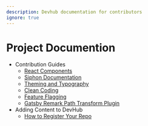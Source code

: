 ```yaml
---
description: Devhub documentation for contributors
ignore: true
---
```

# Project Documention

- Contribution Guides
    - [React Components](./components.md)
    - [Siphon Documentation](./siphon.md)
    - [Theming and Typography](./typography-theming.md)
    - [Clean Coding](./blog/clean-coding.md)
    - [Feature Flagging](./featureFlags.md)
    - [Gatsby Remark Path Transform Plugin](./gatsby-custom-plugins/gatsby-remark-path-transform.md)
- Adding Content to DevHub
    - [How to Register Your Repo](./registry.md)
